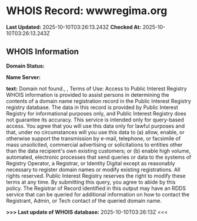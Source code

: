 # WHOIS Record: wwwregima.org

**Last Updated:** 2025-10-10T03:26:13.243Z
**Checked At:** 2025-10-10T03:26:13.243Z

## WHOIS Information

**Domain Status:** 

**Name Server:** 

**text:** Domain not found., , Terms of Use: Access to Public Interest Registry WHOIS information is provided to assist persons in determining the contents of a domain name registration record in the Public Interest Registry registry database. The data in this record is provided by Public Interest Registry for informational purposes only, and Public Interest Registry does not guarantee its accuracy. This service is intended only for query-based access. You agree that you will use this data only for lawful purposes and that, under no circumstances will you use this data to (a) allow, enable, or otherwise support the transmission by e-mail, telephone, or facsimile of mass unsolicited, commercial advertising or solicitations to entities other than the data recipient's own existing customers; or (b) enable high volume, automated, electronic processes that send queries or data to the systems of Registry Operator, a Registrar, or Identity Digital except as reasonably necessary to register domain names or modify existing registrations. All rights reserved. Public Interest Registry reserves the right to modify these terms at any time. By submitting this query, you agree to abide by this policy.  The Registrar of Record identified in this output may have an RDDS service that can be queried for additional information on how to contact the Registrant, Admin, or Tech contact of the queried domain name.

**>>> Last update of WHOIS database:** 2025-10-10T03:26:13Z <<<

